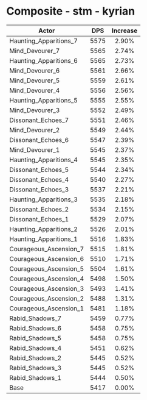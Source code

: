 # Composite - stm - kyrian
| Actor | DPS | Increase |
|---|:---:|:---:|
|Haunting_Apparitions_7|5575|2.90%|
|Mind_Devourer_7|5565|2.74%|
|Haunting_Apparitions_6|5565|2.73%|
|Mind_Devourer_6|5561|2.66%|
|Mind_Devourer_5|5559|2.61%|
|Mind_Devourer_4|5556|2.56%|
|Haunting_Apparitions_5|5555|2.55%|
|Mind_Devourer_3|5552|2.49%|
|Dissonant_Echoes_7|5551|2.46%|
|Mind_Devourer_2|5549|2.44%|
|Dissonant_Echoes_6|5547|2.39%|
|Mind_Devourer_1|5545|2.37%|
|Haunting_Apparitions_4|5545|2.35%|
|Dissonant_Echoes_5|5544|2.34%|
|Dissonant_Echoes_4|5540|2.27%|
|Dissonant_Echoes_3|5537|2.21%|
|Haunting_Apparitions_3|5535|2.18%|
|Dissonant_Echoes_2|5534|2.15%|
|Dissonant_Echoes_1|5529|2.07%|
|Haunting_Apparitions_2|5526|2.01%|
|Haunting_Apparitions_1|5516|1.83%|
|Courageous_Ascension_7|5515|1.81%|
|Courageous_Ascension_6|5510|1.71%|
|Courageous_Ascension_5|5504|1.61%|
|Courageous_Ascension_4|5498|1.50%|
|Courageous_Ascension_3|5493|1.41%|
|Courageous_Ascension_2|5488|1.31%|
|Courageous_Ascension_1|5481|1.18%|
|Rabid_Shadows_7|5459|0.77%|
|Rabid_Shadows_6|5458|0.75%|
|Rabid_Shadows_5|5458|0.75%|
|Rabid_Shadows_4|5451|0.62%|
|Rabid_Shadows_2|5445|0.52%|
|Rabid_Shadows_3|5445|0.52%|
|Rabid_Shadows_1|5444|0.50%|
|Base|5417|0.00%|
